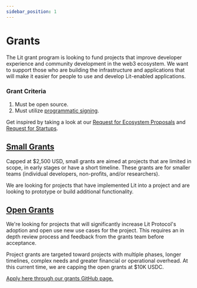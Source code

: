 ```yaml
---
sidebar_position: 1
---
```


# Grants

The Lit grant program is looking to fund projects that improve developer experience and community development in the web3 ecosystem. We want to support those who are building the infrastructure and applications that will make it easier for people to use and develop Lit-enabled applications. 

### Grant Criteria
1. Must be open source.
2. Must utilize [programmatic signing](../docs/concepts/pkps-as-wallet.md).

Get inspired by taking a look at our [Request for Ecosystem Proposals](https://litprotocol.notion.site/Lit-Request-for-Ecosystem-Proposals-ae3f31e7f32c413cbe0b36c2fe53378d) and [Request for Startups](https://spark.litprotocol.com/request-for-startups/).

## [Small Grants](https://github.com/LIT-Protocol/LitGrants/tree/main/small-grants)
Capped at $2,500 USD, small grants are aimed at projects that are limited in scope, in early stages or have a short timeline. These grants are for smaller teams (individual developers, non-profits, and/or researchers).

We are looking for projects that have implemented Lit into a project and are looking to prototype or build additional functionality.

## [Open Grants](https://github.com/LIT-Protocol/LitGrants/tree/main/open-grants)
We're looking for projects that will significantly increase Lit Protocol's adoption and open use new use cases for the project. This requires an in depth review process and feedback from the grants team before acceptance.

Project grants are targeted toward projects with multiple phases, longer timelines, complex needs and greater financial or operational overhead. At this current time, we are capping the open grants at $10K USDC. 

[Apply here through our grants GitHub page.](https://github.com/LIT-Protocol/LitGrants)
